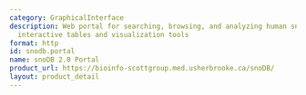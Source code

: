 ```yaml
---
category: GraphicalInterface
description: Web portal for searching, browsing, and analyzing human snoRNA data with
  interactive tables and visualization tools
format: http
id: snodb.portal
name: snoDB 2.0 Portal
product_url: https://bioinfo-scottgroup.med.usherbrooke.ca/snoDB/
layout: product_detail
---
```

